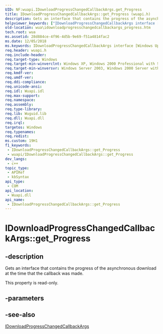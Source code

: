 ```yaml
---
UID: NF:wuapi.IDownloadProgressChangedCallbackArgs.get_Progress
title: IDownloadProgressChangedCallbackArgs::get_Progress (wuapi.h)
description: Gets an interface that contains the progress of the asynchronous download at the time that the callback was made.
helpviewer_keywords: ["IDownloadProgressChangedCallbackArgs interface [Windows Update Agent]","Progress property","IDownloadProgressChangedCallbackArgs.Progress","IDownloadProgressChangedCallbackArgs.get_Progress","IDownloadProgressChangedCallbackArgs::Progress","IDownloadProgressChangedCallbackArgs::get_Progress","Progress property [Windows Update Agent]","Progress property [Windows Update Agent]","IDownloadProgressChangedCallbackArgs interface","get_Progress","wua.idownloadprogresschangedcallbackargs_progress","wuapi/IDownloadProgressChangedCallbackArgs::Progress","wuapi/IDownloadProgressChangedCallbackArgs::get_Progress"]
old-location: wua\idownloadprogresschangedcallbackargs_progress.htm
tech.root: wua
ms.assetid: 28d884ce-4f96-4d5b-9e69-f51a4814fac2
ms.date: 12/05/2018
ms.keywords: IDownloadProgressChangedCallbackArgs interface [Windows Update Agent],Progress property, IDownloadProgressChangedCallbackArgs.Progress, IDownloadProgressChangedCallbackArgs.get_Progress, IDownloadProgressChangedCallbackArgs::Progress, IDownloadProgressChangedCallbackArgs::get_Progress, Progress property [Windows Update Agent], Progress property [Windows Update Agent],IDownloadProgressChangedCallbackArgs interface, get_Progress, wua.idownloadprogresschangedcallbackargs_progress, wuapi/IDownloadProgressChangedCallbackArgs::Progress, wuapi/IDownloadProgressChangedCallbackArgs::get_Progress
req.header: wuapi.h
req.include-header: 
req.target-type: Windows
req.target-min-winverclnt: Windows XP, Windows 2000 Professional with SP3 [desktop apps only]
req.target-min-winversvr: Windows Server 2003, Windows 2000 Server with SP3 [desktop apps only]
req.kmdf-ver: 
req.umdf-ver: 
req.ddi-compliance: 
req.unicode-ansi: 
req.idl: Wuapi.idl
req.max-support: 
req.namespace: 
req.assembly: 
req.type-library: 
req.lib: Wuguid.lib
req.dll: Wuapi.dll
req.irql: 
targetos: Windows
req.typenames: 
req.redist: 
ms.custom: 19H1
f1_keywords:
 - IDownloadProgressChangedCallbackArgs::get_Progress
 - wuapi/IDownloadProgressChangedCallbackArgs::get_Progress
dev_langs:
 - c++
topic_type:
 - APIRef
 - kbSyntax
api_type:
 - COM
api_location:
 - Wuapi.dll
api_name:
 - IDownloadProgressChangedCallbackArgs::get_Progress
---
```


# IDownloadProgressChangedCallbackArgs::get_Progress


## -description

Gets an interface that contains the progress of the asynchronous download at the time that the callback was made.

This property is read-only.

## -parameters

## -see-also

<a href="/windows/desktop/api/wuapi/nn-wuapi-idownloadprogresschangedcallbackargs">IDownloadProgressChangedCallbackArgs</a>

